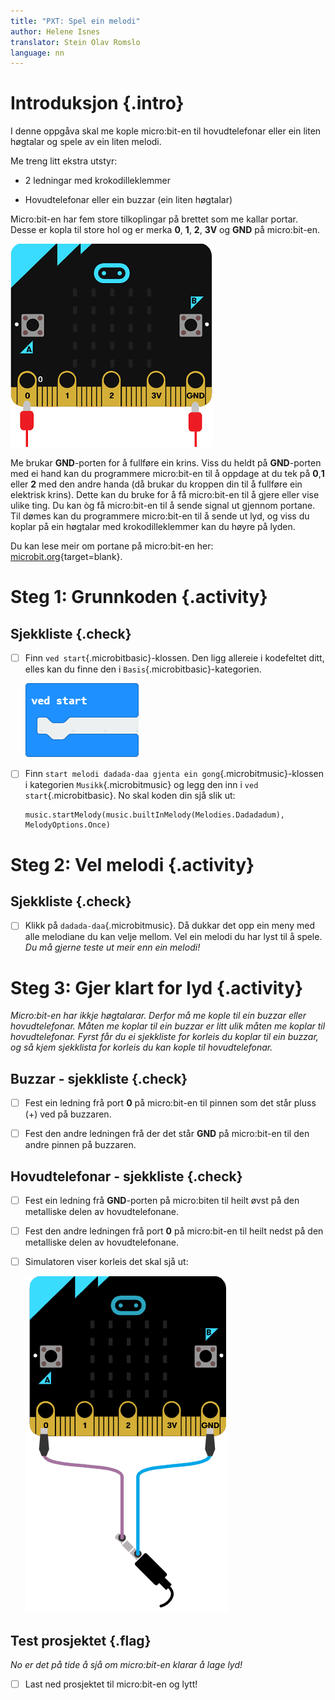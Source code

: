 ```yaml
---
title: "PXT: Spel ein melodi"
author: Helene Isnes
translator: Stein Olav Romslo
language: nn
---
```



# Introduksjon {.intro}

I denne oppgåva skal me kople micro:bit-en til hovudtelefonar eller ein liten
høgtalar og spele av ein liten melodi.

Me treng litt ekstra utstyr:

- 2 ledningar med krokodilleklemmer

- Hovudtelefonar eller ein buzzar (ein liten høgtalar)

Micro:bit-en har fem store tilkoplingar på brettet som me kallar portar. Desse
er kopla til store hol og er merka __0__, __1__, __2__, __3V__ og __GND__ på micro:bit-en.

![Bilete av ein micro:bit og påkopla krokodilleklemmer](kontakt.png)

Me brukar __GND__-porten for å fullføre ein krins. Viss du heldt på __GND__-porten
med ei hand kan du programmere micro:bit-en til å oppdage at du tek på __0__,__1__
eller __2__ med den andre handa (då brukar du kroppen din til å fullføre ein
elektrisk krins). Dette kan du bruke for å få micro:bit-en til å gjere eller
vise ulike ting. Du kan òg få micro:bit-en til å sende signal ut gjennom
portane. Til dømes kan du programmere micro:bit-en til å sende ut lyd, og viss
du koplar på ein høgtalar med krokodilleklemmer kan du høyre på lyden.

Du kan lese meir om portane på micro:bit-en her:
[microbit.org](https://microbit.org/no/guide/hardware/pins/){target=blank}.


# Steg 1: Grunnkoden {.activity}

## Sjekkliste {.check}

- [ ] Finn `ved start`{.microbitbasic}-klossen. Den ligg allereie i kodefeltet
  ditt, elles kan du finne den i `Basis`{.microbitbasic}-kategorien.

	![Bilete av `ved start`-klossen](ved_start.png)

- [ ] Finn `start melodi dadada-daa gjenta ein gong`{.microbitmusic}-klossen i
  kategorien `Musikk`{.microbitmusic} og legg den inn i `ved start`{.microbitbasic}.
  No skal koden din sjå slik ut:

  ```microbit
  music.startMelody(music.builtInMelody(Melodies.Dadadadum), MelodyOptions.Once)
  ```


# Steg 2: Vel melodi {.activity}

## Sjekkliste {.check}

- [ ] Klikk på `dadada-daa`{.microbitmusic}. Då dukkar det opp ein meny med alle
  melodiane du kan velje mellom. Vel ein melodi du har lyst til å spele.
  *Du må gjerne teste ut meir enn ein melodi!*


# Steg 3: Gjer klart for lyd {.activity}

*Micro:bit-en har ikkje høgtalarar. Derfor må me kople til ein buzzar eller
 hovudtelefonar. Måten me koplar til ein buzzar er litt ulik måten me koplar til
 hovudtelefonar. Fyrst får du ei sjekkliste for korleis du koplar til ein
 buzzar, og så kjem sjekklista for korleis du kan kople til hovudtelefonar.*

## Buzzar - sjekkliste {.check}

- [ ] Fest ein ledning frå port __0__ på micro:bit-en til pinnen som det står
  pluss (+) ved på buzzaren.

- [ ] Fest den andre ledningen frå der det står __GND__ på micro:bit-en til den
  andre pinnen på buzzaren.

## Hovudtelefonar - sjekkliste {.check}

- [ ] Fest ein ledning frå __GND__-porten på micro:biten til heilt øvst på den
  metalliske delen av hovudtelefonane.

- [ ] Fest den andre ledningen frå port __0__ på micro:bit-en til heilt nedst på
  den metalliske delen av hovudtelefonane.

- [ ] Simulatoren viser korleis det skal sjå ut:

	![Bilete av korleis ein koplar til hovudtelefonar](tilkobling_lyd.png)

## Test prosjektet {.flag}

*No er det på tide å sjå om micro:bit-en klarar å lage lyd!*

- [ ] Last ned prosjektet til micro:bit-en og lytt!
